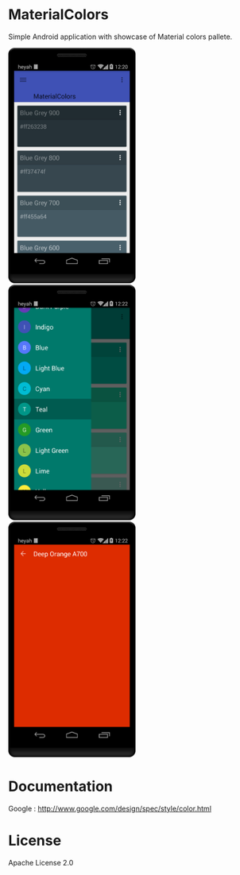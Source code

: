 # MaterialColors
Simple Android application with showcase of Material colors pallete.

<img src="./screen1.png" width="256" />
<img src="./screen2.png" width="256" />
<img src="./screen3.png" width="256" />


Documentation
===========================
Google : http://www.google.com/design/spec/style/color.html

License
===========================
Apache License 2.0
